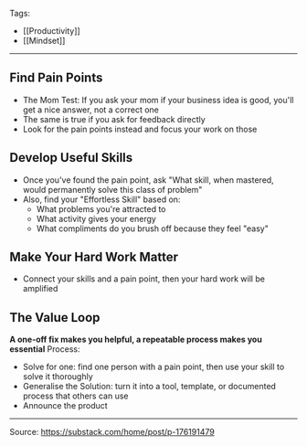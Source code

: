 Tags:
- [[Productivity]]
- [[Mindset]]
---
## Find Pain Points
- The Mom Test: If you ask your mom if your business idea is good, you'll get a nice answer, not a correct one
- The same is true if you ask for feedback directly
- Look for the pain points instead and focus your work on those

## Develop Useful Skills
- Once you've found the pain point, ask "What skill, when mastered, would permanently solve this class of problem"
- Also, find your "Effortless Skill" based on:
    - What problems you're attracted to
    - What activity gives your energy
    - What compliments do you brush off because they feel "easy"

## Make Your Hard Work Matter
- Connect your skills and a pain point, then your hard work will be amplified

## The Value Loop
**A one-off fix makes you helpful, a repeatable process makes you essential**
Process:
- Solve for one: find one person with a pain point, then use your skill to solve it thoroughly
- Generalise the Solution: turn it into a tool, template, or documented process that others can use
- Announce the product

---
Source: https://substack.com/home/post/p-176191479
